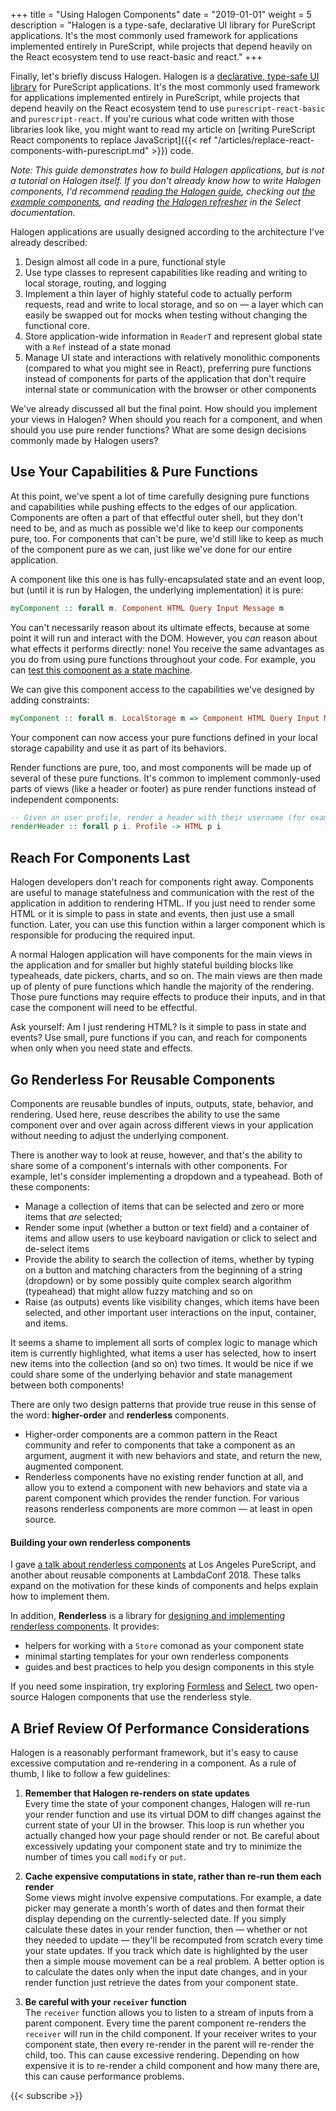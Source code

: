 +++
title = "Using Halogen Components"
date = "2019-01-01"
weight = 5
description = "Halogen is a type-safe, declarative UI library for PureScript applications. It's the most commonly used framework for applications implemented entirely in PureScript, while projects that depend heavily on the React ecosystem tend to use react-basic and react."
+++

Finally, let's briefly discuss Halogen. Halogen is a [declarative, type-safe UI library](https://github.com/slamdata/purescript-halogen) for PureScript applications. It's the most commonly used framework for applications implemented entirely in PureScript, while projects that depend heavily on the React ecosystem tend to use `purescript-react-basic` and `purescript-react`. If you're curious what code written with those libraries look like, you might want to read my article on [writing PureScript React components to replace JavaScript]({{< ref "/articles/replace-react-components-with-purescript.md" >}}) code.

_Note: This guide demonstrates how to build Halogen applications, but is not a tutorial on Halogen itself. If you don't already know how to write Halogen components, I'd recommend [reading the Halogen guide](https://github.com/slamdata/purescript-halogen/tree/v4.0.0/docs/), checking out [the example components](https://github.com/slamdata/purescript-halogen/tree/master/examples), and reading [the Halogen refresher](https://citizennet.github.io/purescript-halogen-select/tutorials/getting-started/#a-whirlwind-tour-of-our-starter-component) in the Select documentation._

Halogen applications are usually designed according to the architecture I've already described:

1. Design almost all code in a pure, functional style
2. Use type classes to represent capabilities like reading and writing to local storage, routing, and logging
3. Implement a thin layer of highly stateful code to actually perform requests, read and write to local storage, and so on — a layer which can easily be swapped out for mocks when testing without changing the functional core.
4. Store application-wide information in `ReaderT` and represent global state with a `Ref` instead of a state monad
5. Manage UI state and interactions with relatively monolithic components (compared to what you might see in React), preferring pure functions instead of components for parts of the application that don't require internal state or communication with the browser or other components

We've already discussed all but the final point. How should you implement your views in Halogen? When should you reach for a component, and when should you use pure render functions? What are some design decisions commonly made by Halogen users?

## Use Your Capabilities & Pure Functions

At this point, we've spent a lot of time carefully designing pure functions and capabilities while pushing effects to the edges of our application. Components are often a part of that effectful outer shell, but they don't need to be, and as much as possible we'd like to keep our components pure, too. For components that can't be pure, we'd still like to keep as much of the component pure as we can, just like we've done for our entire application.

A component like this one is has fully-encapsulated state and an event loop, but (until it is run by Halogen, the underlying implementation) it is pure:

```hs
myComponent :: forall m. Component HTML Query Input Message m
```

You can't necessarily reason about its ultimate effects, because at some point it will run and interact with the DOM. However, you _can_ reason about what effects it performs directly: none! You receive the same advantages as you do from using pure functions throughout your code. For example, you can [test this component as a state machine](http://qfpl.io/posts/intro-to-state-machine-testing-1/).

We can give this component access to the capabilities we've designed by adding constraints:

```hs
myComponent :: forall m. LocalStorage m => Component HTML Query Input Message m
```

Your component can now access your pure functions defined in your local storage capability and use it as part of its behaviors.

Render functions are pure, too, and most components will be made up of several of these pure functions. It's common to implement commonly-used parts of views (like a header or footer) as pure render functions instead of independent components:

```hs
-- Given an user profile, render a header with their username (for example)
renderHeader :: forall p i. Profile -> HTML p i
```

## Reach For Components Last

Halogen developers don't reach for components right away. Components are useful to manage statefulness and communication with the rest of the application in addition to rendering HTML. If you just need to render some HTML or it is simple to pass in state and events, then just use a small function. Later, you can use this function within a larger component which is responsible for producing the required input.

A normal Halogen application will have components for the main views in the application and for smaller but highly stateful building blocks like typeaheads, date pickers, charts, and so on. The main views are then made up of plenty of pure functions which handle the majority of the rendering. Those pure functions may require effects to produce their inputs, and in that case the component will need to be effectful.

Ask yourself: Am I just rendering HTML? Is it simple to pass in state and events? Use small, pure functions if you can, and reach for components when only when you need state and effects.

## Go Renderless For Reusable Components

Components are reusable bundles of inputs, outputs, state, behavior, and rendering. Used here, reuse describes the ability to use the same component over and over again across different views in your application without needing to adjust the underlying component.

There is another way to look at reuse, however, and that's the ability to share some of a component's internals with other components. For example, let's consider implementing a dropdown and a typeahead. Both of these components:

- Manage a collection of items that can be selected and zero or more items that _are_ selected;
- Render some input (whether a button or text field) and a container of items and allow users to use keyboard navigation or click to select and de-select items
- Provide the ability to search the collection of items, whether by typing on a button and matching characters from the beginning of a string (dropdown) or by some possibly quite complex search algorithm (typeahead) that might allow fuzzy matching and so on
- Raise (as outputs) events like visibility changes, which items have been selected, and other important user interactions on the input, container, and items.

It seems a shame to implement all sorts of complex logic to manage which item is currently highlighted, what items a user has selected, how to insert new items into the collection (and so on) two times. It would be nice if we could share some of the underlying behavior and state management between both components!

There are only two design patterns that provide true reuse in this sense of the word: **higher-order** and **renderless** components.

- Higher-order components are a common pattern in the React community and refer to components that take a component as an argument, augment it with new behaviors and state, and return the new, augmented component.
- Renderless components have no existing render function at all, and allow you to extend a component with new behaviors and state via a parent component which provides the render function. For various reasons renderless components are more common — at least in open source.

#### Building your own renderless components

I gave [a talk about renderless components](https://www.youtube.com/watch?v=igWrktC0m7E) at Los Angeles PureScript, and another about reusable components at LambdaConf 2018. These talks expand on the motivation for these kinds of components and helps explain how to implement them.

In addition, **Renderless** is a library for [designing and implementing renderless components](https://github.com/thomashoneyman/purescript-halogen-renderless). It provides:

- helpers for working with a `Store` comonad as your component state
- minimal starting templates for your own renderless components
- guides and best practices to help you design components in this style

If you need some inspiration, try exploring [Formless](https://github.com/thomashoneyman/purescript-halogen-formless) and [Select](https://github.com/citizennet/purescript-halogen-select), two open-source Halogen components that use the renderless style.

## A Brief Review Of Performance Considerations

Halogen is a reasonably performant framework, but it's easy to cause excessive computation and re-rendering in a component. As a rule of thumb, I like to follow a few guidelines:

1. **Remember that Halogen re-renders on state updates**<br>
   Every time the state of your component changes, Halogen will re-run your render function and use its virtual DOM to diff changes against the current state of your UI in the browser. This loop is run whether you actually changed how your page should render or not. Be careful about excessively updating your component state and try to minimize the number of times you call `modify` or `put`.

2. **Cache expensive computations in state, rather than re-run them each render**<br>
   Some views might involve expensive computations. For example, a date picker may generate a month's worth of dates and then format their display depending on the currently-selected date. If you simply calculate these dates in your render function, then — whether or not they needed to update — they'll be recomputed from scratch every time your state updates. If you track which date is highlighted by the user then a simple mouse movement can be a real problem. A better option is to calculate the dates only when the input date changes, and in your render function just retrieve the dates from your component state.

3. **Be careful with your `receiver` function**<br>
   The `receiver` function allows you to listen to a stream of inputs from a parent component. Every time the parent component re-renders the `receiver` will run in the child component. If your receiver writes to your component state, then every re-render in the parent will re-render the child, too. This can cause excessive rendering. Depending on how expensive it is to re-render a child component and how many there are, this can cause performance problems.

{{< subscribe >}}
